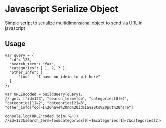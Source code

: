 # Javascript Serialize Object
Simple script to serialize multidimensional object to send via URL in javascript

## Usage

```
var query = {
  "id": 123,
  "search_term": "foo",
  "categories": [ 1, 2, 3 ],
  "other_info": {
      "foo" : "I have no ideia to put here"
  }
};

var URLEncoded = buildQuery(query);
// get: ["id=123", "search_term=foo", "categories[0]=1", "categories[1]=2", "categories[2]=3", "other_info[foo]=I%20have%20no%20ideia%20to%20put%20here"]

console.log(URLEncoded.join('&'))
//id=123&search_term=foo&categories[0]=1&categories[1]=2&categories[2]=3&other_info[foo]=I%20have%20no%20ideia%20to%20put%20here
```

